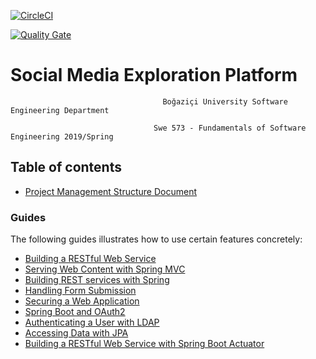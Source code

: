 [![CircleCI](https://circleci.com/gh/altugcagri/boun-swe-573/tree/dev.svg?style=svg&circle-token=8d8c2fc0288c5c84c31d65acd89cb4fe273a3b69)](https://circleci.com/gh/altugcagri/boun-swe-573/tree/dev)

[![Quality Gate](https://sonarcloud.io/api/project_badges/quality_gate?project=altugcagri_boun-swe-573)](https://sonarcloud.io/dashboard?id=altugcagri_boun-swe-573)

# Social Media Exploration Platform
                                      Boğaziçi University Software Engineering Department

                                    Swe 573 - Fundamentals of Software Engineering 2019/Spring
                                    
                                  
## Table of contents
* [Project Management Structure Document](docs/ProjectManagementStructure.md "Project Management Structure")


### Guides
The following guides illustrates how to use certain features concretely:

* [Building a RESTful Web Service](https://spring.io/guides/gs/rest-service/)
* [Serving Web Content with Spring MVC](https://spring.io/guides/gs/serving-web-content/)
* [Building REST services with Spring](https://spring.io/guides/tutorials/bookmarks/)
* [Handling Form Submission](https://spring.io/guides/gs/handling-form-submission/)
* [Securing a Web Application](https://spring.io/guides/gs/securing-web/)
* [Spring Boot and OAuth2](https://spring.io/guides/tutorials/spring-boot-oauth2/)
* [Authenticating a User with LDAP](https://spring.io/guides/gs/authenticating-ldap/)
* [Accessing Data with JPA](https://spring.io/guides/gs/accessing-data-jpa/)
* [Building a RESTful Web Service with Spring Boot Actuator](https://spring.io/guides/gs/actuator-service/)


